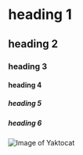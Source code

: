# heading 1
## heading 2
### heading 3
#### heading 4
##### heading 5
##### heading 6

![Image of Yaktocat](https://octodex.github.com/images/yaktocat.png)
